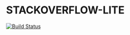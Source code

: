 # STACKOVERFLOW-LITE

[![Build Status](https://travis-ci.com/vmuthabuku/STACKOVERFLOW-LITE.svg?branch=myApi)](https://travis-ci.com/vmuthabuku/STACKOVERFLOW-LITE)



